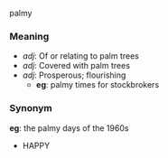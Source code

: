 palmy
### Meaning
+ _adj_: Of or relating to palm trees
+ _adj_: Covered with palm trees
+ _adj_: Prosperous; flourishing
    + __eg__: palmy times for stockbrokers

### Synonym

__eg__: the palmy days of the 1960s

+ HAPPY


